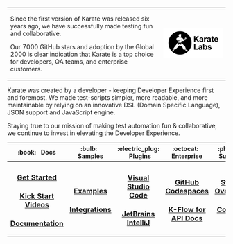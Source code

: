 <table>
    <tr>
        <td>
            <p>
                Since the first version of Karate was released six years ago, we have successfully made testing fun and
                collaborative.
            </p>
            <p>
                Our 7000 GitHub stars and adoption by the Global 2000 is clear indication that
                Karate is a top choice for developers, QA teams, and enterprise customers.
            </p>
        </td>
        <td width="30%">
            <a href="https://karatelabs.io">
                <picture>
                    <source media="(prefers-color-scheme: dark)"
                        srcset="https://raw.githubusercontent.com/karatelabs/.github/main/profile/karate-labs-wide-black.png">
                    <img src="https://raw.githubusercontent.com/karatelabs/.github/main/profile/karate-labs-wide.png" />
                </picture>
            </a>
        </td>
    </tr>
</table>

<p>
    Karate was created by a developer - keeping Developer Experience first and foremost. We made test-scripts simpler, more
    readable, and more maintainable by relying on an innovative DSL (Domain Specific Language), JSON support and JavaScript
    engine.
</p>

<p>    
    Staying true to our mission of making test automation fun & collaborative, we continue to invest in elevating the
    Developer Experience.    
</p>

<table>
    <tr>
        <th width="16%">:book: &nbsp; Docs</th>
        <th width="16%">:bulb: &nbsp; Samples</th>
        <th width="16%">:electric_plug: &nbsp; Plugins</th>
        <th>:octocat: &nbsp; Enterprise</th>     
        <th width="16%">:phone: &nbsp; Support</th>
        <th width="16%">:bell: &nbsp; Follow Us</th>
    </tr>
    <tr>
        <th>
            <h3>
                <a href="https://github.com/karatelabs/karate/wiki/Get-Started">Get Started</a>
            </h3>
            <h3>
                <a href="https://www.youtube.com/playlist?list=PLnONaB4tNFOkxwM3dOvXLXJstSg_wMJSs">Kick Start Videos</a>
            </h3>            
            <h3>
                <a href="https://karatelabs.github.io/karate">Documentation</a>
            </h3>            
        </th>
        <th>
            <h3>
                <a href="https://github.com/karatelabs/karate-examples/blob/main/README.md">Examples</a>
            </h3>
            <h3>
                <a href="https://github.com/karatelabs/karate-examples/blob/main/README.md#integrations">Integrations</a>
            </h3>
        </th>            
        <th>
            <h3>
                <a href="https://marketplace.visualstudio.com/items?itemName=karatelabs.karate">Visual Studio Code</a>
            </h3>
            <h3>
                <a href="https://plugins.jetbrains.com/plugin/19232-karate">JetBrains IntelliJ</a>
            </h3>
        </th>      
        <th>
            <h3>
                <a href="https://github.com/karatelabs/karate/wiki/Karate-in-GitHub-Codespaces">GitHub Codespaces</a>
            </h3>            
            <h3>
                <a href="https://karatelabs.io/api-documentation-k-flow">K-Flow for API Docs</a>
            </h3>
        </th>
        <th>
            <h3>
                <a href="https://stackoverflow.com/questions/tagged/karate">Stack Overflow</a>
            </h3>   
            <h3>
                <a href="https://karatelabs.io/contact-us">Contact Us</a>
            </h3> 
        </th>
        <th>
            <h3>
                <a href="https://www.linkedin.com/company/karatelabs">LinkedIn</a>
            </h3>  
            <h3>
                <a href="https://twitter.com/getkarate">Twitter</a>
            </h3>   
            <h3>
                <a href="https://www.youtube.com/@karatelabs">YouTube</a>
            </h3> 
        </th>
    </tr>
</table>
